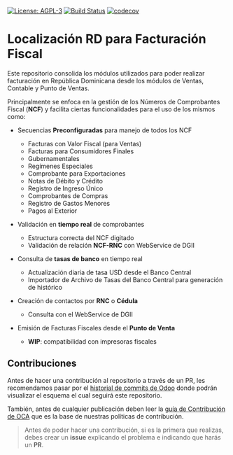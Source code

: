 [![License: AGPL-3](https://img.shields.io/badge/licence-LGPL--3-blue.svg)](https://www.gnu.org/licenses/lgpl-3.0.html)
[![Build Status](https://travis-ci.org/odoo-dominicana/l10n-dominicana.svg?branch=12.0)](https://travis-ci.org/odoo-dominicana/l10n-dominicana)
[![codecov](https://codecov.io/gh/odoo-dominicana/l10n-dominicana/branch/12.0/graph/badge.svg)](https://codecov.io/gh/odoo-dominicana/l10n-dominicana)

# Localización RD para Facturación Fiscal

Este repositorio consolida los módulos utilizados para poder realizar facturación en República Dominicana desde los módulos de Ventas, Contable y Punto de Ventas.

Principalmente se enfoca en la gestión de los Números de Comprobantes Fiscal (**NCF**) y facilita ciertas funcionalidades para el uso de los mismos como:
- Secuencias **Preconfiguradas** para manejo de todos los NCF
   - Facturas con Valor Fiscal (para Ventas)
   - Facturas para Consumidores Finales
   - Gubernamentales
   - Regímenes Especiales
   - Comprobante para Exportaciones
   - Notas de Débito y Crédito
   - Registro de Ingreso Único
   - Comprobantes de Compras
   - Registro de Gastos Menores
   - Pagos al Exterior

- Validación en **tiempo real** de comprobantes
	- Estructura correcta del NCF digitado
	- Validación de relación **NCF-RNC** con WebService de DGII

- Consulta de **tasas de banco** en tiempo real
	- Actualización diaria de tasa USD desde el Banco Central
	- Importador de Archivo de Tasas del Banco Central para generación de histórico

- Creación de contactos por **RNC** o **Cédula**
	- Consulta con el WebService de DGII

- Emisión de Facturas Fiscales desde el **Punto de Venta**
	- **WIP**: compatibilidad con impresoras fiscales

## Contribuciones

Antes de hacer una contribución al repositorio a través de un PR, les recomendamos pasar por el [historial de commits de Odoo](https://github.com/odoo/odoo/commits/11.0) donde podrán visualizar el esquema el cual seguirá este repositorio.

También, antes de cualquier publicación deben leer la [guía de Contribución de OCA](https://github.com/OCA/odoo-community.org/blob/master/website/Contribution/CONTRIBUTING.rst) que es la base de nuestras políticas de contribución.

> Antes de poder hacer una contribución, si es la primera que realizas, debes crear un **issue** explicando el problema e indicando que harás un **PR**.
